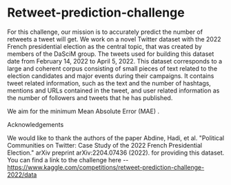 # Retweet-prediction-challenge

For this challenge, our mission is to accurately predict the number of retweets a tweet will get. 
We work on a novel Twitter dataset with the 2022 French presidential election as the central topic, that was created by members of the DaSciM group. 
The tweets used for building this dataset date from February 14, 2022 to April 5, 2022. This dataset corresponds to a large and coherent corpus consisting of small pieces of text related to the election candidates and major events during their campaigns. 
It contains tweet related information, such as the text and the number of hashtags, mentions and URLs contained in the tweet, and user related information as the number of followers and tweets that he has published.

We aim for the minimum Mean Absolute Error (MAE) .

Acknowledgements

We would like to thank the authors of the paper Abdine, Hadi, et al. "Political Communities on Twitter: Case Study of the 2022 French Presidential Election." arXiv preprint arXiv:2204.07436 (2022). for providing this dataset.
You can find a link to the challenge here  --  https://www.kaggle.com/competitions/retweet-prediction-challenge-2022/data

